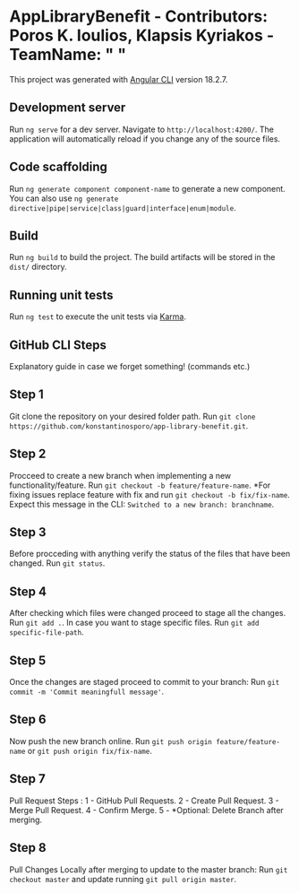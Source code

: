 # AppLibraryBenefit - Contributors: Poros K. Ioulios, Klapsis Kyriakos - TeamName: " "

This project was generated with [Angular CLI](https://github.com/angular/angular-cli) version 18.2.7.

## Development server

Run `ng serve` for a dev server. Navigate to `http://localhost:4200/`. The application will automatically reload if you change any of the source files.

## Code scaffolding

Run `ng generate component component-name` to generate a new component. You can also use `ng generate directive|pipe|service|class|guard|interface|enum|module`.

## Build

Run `ng build` to build the project. The build artifacts will be stored in the `dist/` directory.

## Running unit tests

Run `ng test` to execute the unit tests via [Karma](https://karma-runner.github.io).

## GitHub CLI Steps 

Explanatory guide in case we forget something! (commands etc.)

## Step 1 

Git clone the repository on your desired folder path. Run `git clone https://github.com/konstantinosporo/app-library-benefit.git`. 

## Step 2 

Procceed to create a new branch when implementing a new functionality/feature. Run `git checkout -b feature/feature-name`.
*For fixing issues replace feature with fix and run `git checkout -b fix/fix-name`.
Expect this message in the CLI: `Switched to a new branch: branchname`.

## Step 3

Before procceding with anything verify the status of the files that have been changed. Run `git status`.

## Step 4

After checking which files were changed proceed to stage all the changes. Run `git add .`.
In case you want to stage specific files. Run `git add specific-file-path`.

## Step 5

Once the changes are staged proceed to commit to your branch: Run `git commit -m 'Commit meaningfull message'`.

## Step 6

Now push the new branch online. Run `git push origin feature/feature-name` or `git push origin fix/fix-name`.

## Step 7 

Pull Request Steps : 1 - GitHub Pull Requests.
                     2 - Create Pull Request.
                     3 - Merge Pull Request.
                     4 - Confirm Merge.
                     5 - *Optional: Delete Branch after merging.

## Step 8

Pull Changes Locally after merging to update to the master branch: Run `git checkout master` and update running `git pull origin master`.